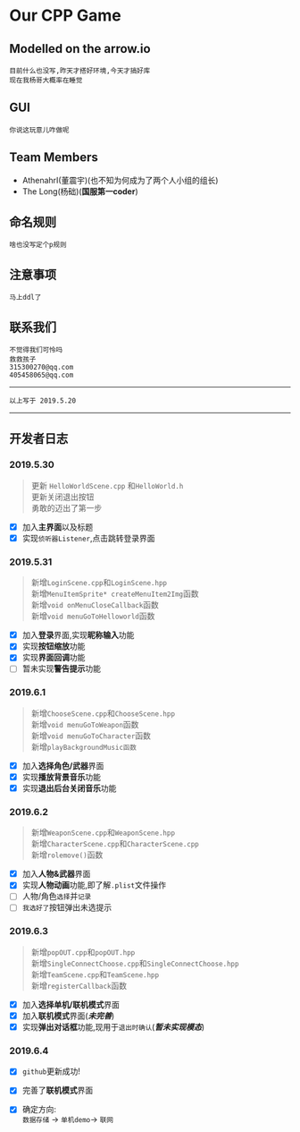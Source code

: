 # Our CPP Game
## Modelled on the arrow.io<br>
    目前什么也没写,昨天才搭好环境,今天才搞好库
    现在我杨哥大概率在睡觉
## GUI<br>
    你说这玩意儿咋做呢
## Team Members<br>
*   AthenahrI(董震宇)(也不知为何成为了两个人小组的组长)
*   The Long(杨础)(**国服第一coder**)

## 命名规则<br>
    啥也没写定个p规则
## 注意事项<br>
    马上ddl了
## 联系我们<br>
    不觉得我们可怜吗
    救救孩子
    315300270@qq.com
    405458065@qq.com
    
    
***
	以上写于 2019.5.20
***
## 开发者日志<br>
### 2019.5.30<br>
> 更新 `HelloWorldScene.cpp` 和`HelloWorld.h`<br>
  更新关闭退出按钮<br>
  勇敢的迈出了第一步<br>

- [x] 加入**主界面**以及标题  
- [x] 实现`侦听器Listener`,点击跳转登录界面
    
### 2019.5.31<br>
> 新增`LoginScene.cpp`和`LoginScene.hpp`<br>
> 新增`MenuItemSprite* createMenuItem2Img`函数<br>
> 新增`void onMenuCloseCallback`函数<br>
> 新增`void menuGoToHelloworld`函数<br>

- [x] 加入**登录**界面,实现**昵称输入**功能
- [x] 实现**按钮缩放**功能
- [x] 实现**界面回调**功能
- [ ] 暂未实现**警告提示**功能

### 2019.6.1<br>
> 新增`ChooseScene.cpp`和`ChooseScene.hpp`<br>
> 新增`void menuGoToWeapon`函数<br>
  新增`void menuGoToCharacter`函数<br>
  新增`playBackgroundMusic函数`<br>
  
- [x] 加入**选择角色/武器**界面
- [x] 实现**播放背景音乐**功能
- [x] 实现**退出后台关闭音乐**功能

### 2019.6.2
> 新增`WeaponScene.cpp`和`WeaponScene.hpp`<br>
> 新增`CharacterScene.cpp`和`CharacterScene.cpp`<br>
> 新增`rolemove()`函数<br>

- [x] 加入**人物&武器**界面
- [x] 实现**人物动画**功能,即了解`.plist`文件操作
- [ ] 人物/角色`选择`并`记录`
- [ ] `我选好了`按钮弹出未选提示

### 2019.6.3
> 新增`popOUT.cpp`和`popOUT.hpp`<br>
> 新增`SingleConnectChoose.cpp`和`SingleConnectChoose.hpp`<br>
> 新增`TeamScene.cpp`和`TeamScene.hpp`<br>
> 新增`registerCallback`函数<br>

- [x] 加入**选择单机/联机模式**界面
- [x] 加入**联机模式**界面(__***未完善***__)
- [x] 实现**弹出对话框**功能,现用于`退出时确认`(___***暂未实现模态***___)

### 2019.6.4
- [x] `github`更新成功!
- [x] 完善了**联机模式**界面
- [x] 确定方向:<br> `数据存储` -> `单机demo`-> `联网`



